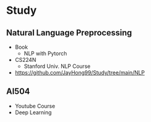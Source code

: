 # Study

## Natural Language Preprocessing
- Book
  - NLP with Pytorch
- CS224N
  - Stanford Univ. NLP Course
- https://github.com/JayHong99/Study/tree/main/NLP

## AI504
- Youtube Course
- Deep Learning 
